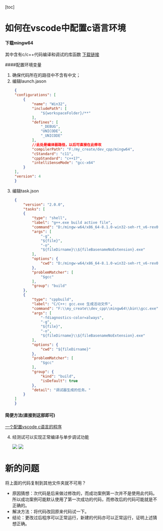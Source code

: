 
[toc]
# 如何在vscode中配置c语言环境

#### 下载mingw64
其中含有c/c++代码编译和调试的库函数
[下载链接](https://gytx.lanzouy.com/iW32909witba)


####配置环境变量
1. 确保代码所在的路径中不含有中文；
2. 编辑launch.jason
   ```json
    {
    "configurations": [
        {
            "name": "Win32",
            "includePath": [
                "${workspaceFolder}/**"
            ],
            "defines": [
                "_DEBUG",
                "UNICODE",
                "_UNICODE"
            ],
            //此处是编译器路径，以后可直接在此修改
            "compilerPath": "F:/my_create/dev_cpp/mingw64",
            "cStandard": "c11",
            "cppStandard": "c++17",
            "intelliSenseMode": "gcc-x64"
        }
    ],
    "version": 4
    }
   ```
3. 编辑task.json
   ```json
    {
        "version": "2.0.0",
        "tasks": [
        {
            "type": "shell",
            "label": "g++.exe build active file",
            "command": "D:/mingw-w64/x86_64-8.1.0-win32-seh-rt_v6-rev0/mingw64/bin/g++.exe",
            "args": [
                "-g",
                "${file}",
                "-o",
                "${fileDirname}\\${fileBasenameNoExtension}.exe"
            ],
            "options": {
                "cwd": "D:/mingw-w64/x86_64-8.1.0-win32-seh-rt_v6-rev0/mingw64/bin"
            },
            "problemMatcher": [
                "$gcc"
            ],
            "group": "build"
        },
        {
            "type": "cppbuild",
            "label": "C/C++: gcc.exe 生成活动文件",
            "command": "F:\\my_create\\dev_cpp\\mingw64\\bin\\gcc.exe",
            "args": [
                "-fdiagnostics-color=always",
                "-g",
                "${file}",
                "-o",
                "${fileDirname}\\${fileBasenameNoExtension}.exe"
            ],
            "options": {
                "cwd": "${fileDirname}"
            },
            "problemMatcher": [
                "$gcc"
            ],
            "group": {
                "kind": "build",
                "isDefault": true
            },
            "detail": "调试器生成的任务。"
        }
    ]
    }
    ```

#### 简便方法(直接到这部即可)
[一个配置vscode c语言的程序](https://www.notion.so/software-a0ee9f904d034af2bceb7fdae1779b4d)

4. 经测试可以实现正常编译与单步调试功能
   
   ![](images/2022-05-28-11-12-11.png)
   ![](images/2022-05-28-11-12-35.png)

# 新的问题
将上面的代码复制到其他文件夹就不可用？
- 原因猜想：次代码是后来做过修改的，而成功案例第一次并不是使用此代码。所以成功案例可能默认使用了第一次成功的代码，而修改后的代码可能就是不正确的。
- 解决方法：将代码改回原来代码试一下。
- 结论：更改过后程序可以正常运行，新建的代码亦可以正常运行，证明上述猜想正确。